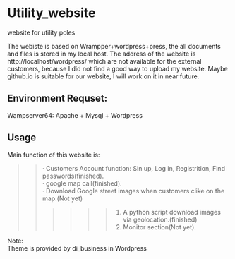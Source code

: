 # Utility_website
website for utility poles

The webiste is based on Wrampper+wordpress+press, the all documents and files is stored in my local host. The address of the website is http://localhost/wordpress/ which are not available for the external customers, because I did not find a good way to upload my website. Maybe github.io is suitable for our website, I will work on it in near future. 


## Environment Requset:
Wampserver64: Apache + Mysql + Wordpress

## Usage

Main function of this website is:<br>
>>· Customers Account function: Sin up, Log in, Registrition, Find passwords(finished).<br>
>>· google map call(finished).<br>
>>· Download Google street images when customers clike on the map:(Not yet)<br>
>>>>>>1. A python script download images via geolocation.(finished)<br>
>>>>>>2. Monitor section(Not yet).<br>
 
 Note:<br>
 Theme is provided by di_business in Wordpress<br>
